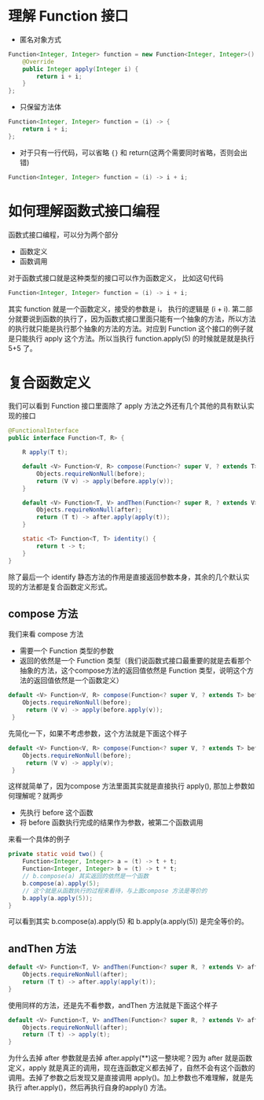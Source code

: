 # 理解 Function 接口
* 匿名对象方式
```java
Function<Integer, Integer> function = new Function<Integer, Integer>() {
    @Override
    public Integer apply(Integer i) {
        return i + i;
    }
};
```
* 只保留方法体
```java
Function<Integer, Integer> function = (i) -> {
    return i + i;
};
```
* 对于只有一行代码，可以省略 `{}` 和 return(这两个需要同时省略，否则会出错)
```java
Function<Integer, Integer> function = (i) -> i + i;
```

# 如何理解函数式接口编程
函数式接口编程，可以分为两个部分
* 函数定义
* 函数调用

对于函数式接口就是这种类型的接口可以作为函数定义，
比如这句代码
```java
Function<Integer, Integer> function = (i) -> i + i;
```

其实 function 就是一个函数定义，接受的参数是 i， 执行的逻辑是 (i + i).
第二部分就要说到函数的执行了，因为函数式接口里面只能有一个抽象的方法，所以方法的执行就只能是执行那个抽象的方法的方法。对应到 Function 这个接口的例子就是只能执行 apply 这个方法。所以当执行 function.apply(5) 的时候就是就是执行 5+5 了。

# 复合函数定义
我们可以看到 Function 接口里面除了 apply 方法之外还有几个其他的具有默认实现的接口
```java
@FunctionalInterface
public interface Function<T, R> {

    R apply(T t);

    default <V> Function<V, R> compose(Function<? super V, ? extends T> before) {
        Objects.requireNonNull(before);
        return (V v) -> apply(before.apply(v));
    }

    default <V> Function<T, V> andThen(Function<? super R, ? extends V> after) {
        Objects.requireNonNull(after);
        return (T t) -> after.apply(apply(t));
    }

    static <T> Function<T, T> identity() {
        return t -> t;
    }
}
```
除了最后一个 identify 静态方法的作用是直接返回参数本身，其余的几个默认实现的方法都是复合函数定义形式。
## compose 方法
我们来看 compose 方法
* 需要一个 Function 类型的参数
* 返回的依然是一个 Function 类型（我们说函数式接口最重要的就是去看那个抽象的方法，这个compose方法的返回值依然是 Function 类型，说明这个方法的返回值依然是一个函数定义）

```java
default <V> Function<V, R> compose(Function<? super V, ? extends T> before) {
    Objects.requireNonNull(before);
     return (V v) -> apply(before.apply(v));
 }
```
先简化一下，如果不考虑参数，这个方法就是下面这个样子
```java
default <V> Function<V, R> compose(Function<? super V, ? extends T> before) {
    Objects.requireNonNull(before);
     return (V v) -> apply(v);
 }
```
这样就简单了，因为compose 方法里面其实就是直接执行 apply(), 那加上参数如何理解呢？就两步
* 先执行 before 这个函数
* 将 before 函数执行完成的结果作为参数，被第二个函数调用

来看一个具体的例子
```java
private static void two() {
    Function<Integer, Integer> a = (t) -> t + t;
    Function<Integer, Integer> b = (t) -> t * t;
    // b.compose(a) 其实返回的依然是一个函数
    b.compose(a).apply(5);
    // 这个就是从函数执行的过程来看待，与上面compose 方法是等价的
    b.apply(a.apply(5));
}
```
可以看到其实 b.compose(a).apply(5) 和 b.apply(a.apply(5)) 是完全等价的。

## andThen 方法
```java
default <V> Function<T, V> andThen(Function<? super R, ? extends V> after) {
    Objects.requireNonNull(after);
    return (T t) -> after.apply(apply(t));
}
```
使用同样的方法，还是先不看参数，andThen 方法就是下面这个样子
```java
default <V> Function<T, V> andThen(Function<? super R, ? extends V> after) {
    Objects.requireNonNull(after);
    return (T t) -> apply(t);
}
```
为什么去掉 after 参数就是去掉 after.apply(**)这一整块呢？因为 after 就是函数定义，apply 就是真正的调用，现在连函数定义都去掉了，自然不会有这个函数的调用。去掉了参数之后发现又是直接调用 apply()。加上参数也不难理解，就是先执行 after.apply()，然后再执行自身的apply() 方法。